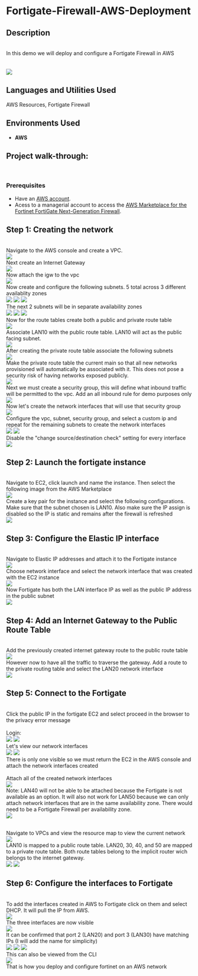 # Fortigate-Firewall-AWS-Deployment
<h2>Description</h2>
<br/> In this demo we will deploy and configure a Fortigate Firewall in AWS
<br />
<br/> <br/>
<img src="https://github.com/user-attachments/assets/267108dd-2024-462c-82a4-199ad1d36387"/>


<h2>Languages and Utilities Used</h2>

AWS Resources, Fortigate Firewall

<h2>Environments Used </h2>

- <b> AWS </b>

<h2>Project walk-through:</h2>
<br/>
<p align="center">


### **Prerequisites**  
- Have an [AWS account](https://aws.amazon.com/console/).   
- Acess to a managerial account to access the [AWS Marketplace for the Fortinet FortiGate Next-Generation Firewall](https://aws.amazon.com/marketplace/pp/prodview-wory773oau6wq?ref_=beagle&applicationId=AWSMPContessa#pdp-reviews).

## Step 1: Creating the network
<br/> Navigate to the AWS console and create a VPC. <br/>
<img src="https://github.com/user-attachments/assets/e3b9eb11-1e79-47b7-8674-828ae16faeeb"/>
<br/> Next create an Internet Gateway <br/>
<img src="https://github.com/user-attachments/assets/6de9321a-454f-4f51-b99e-196eb4c7d8fc"/>
<br/> Now attach the igw to the vpc <br/>
<img src="https://github.com/user-attachments/assets/c7eb038d-066a-4415-872b-abc95334b7c4"/>
<br/> Now create and configure the following subnets. 5 total across 3 different availablity zones  <br/>
<img src="https://github.com/user-attachments/assets/fed05e56-12a3-4abb-9e0f-c22d05b60b1c"/>
<img src="https://github.com/user-attachments/assets/561977b0-5910-4a07-bb4e-841c27502db3"/>
<img src="https://github.com/user-attachments/assets/2ac4c384-7106-4e5b-81a3-79022a7b0918"/>
<br/> The next 2 subnets will be in separate availability zones <br/>
<img src="https://github.com/user-attachments/assets/b59ada85-1f9c-4509-b053-e5bfda72f91d"/>
<img src="https://github.com/user-attachments/assets/a156e67c-fbce-4d03-882d-a59cf3d49819"/>
<img src="https://github.com/user-attachments/assets/5f13f71c-03fc-4b15-a638-b4d6e8244ba4"/>
<br/> Now for the route tables create both a public and private route table <br/>
<img src="https://github.com/user-attachments/assets/93299e55-c4e5-453d-a375-2c9a78c73a8d"/>
<br/> Associate LAN10 with the public route table. LAN10 will act as the public facing subnet. <br/>
<img src="https://github.com/user-attachments/assets/0d630958-028e-4be9-8713-9abdbf409f2e"/>
<br/> After creating the private route table associate the following subnets <br/>
<img src="https://github.com/user-attachments/assets/1a191418-1e82-4720-9e15-67ba3b2f327d"/>
<br/> Make the private route table the current main so that all new networks provisioned will automatically be associated with it. This does not pose a security risk of having networks exposed publicly. <br/>
<img src="https://github.com/user-attachments/assets/a6c25f91-b20f-42ba-80d3-a1e3ad28e758"/>
<br/> Next we must create a security group, this will define what inbound traffic will be permitted to the vpc. Add an all inbound rule for demo purposes only <br/>
<img src="https://github.com/user-attachments/assets/5acb83b2-6872-4d80-9053-e8f3dfaa5e3c"/>
<br/> Now let's create the network interfaces that will use that security group <br/>
<img src="https://github.com/user-attachments/assets/d3b5430e-d5e4-413b-bb62-424870ad719d"/>
<br/> Configure the vpc, subnet, security group, and select a custom ip and repeat for the remaining subnets to create the network interfaces <br/>
<img src="https://github.com/user-attachments/assets/048d5c60-a607-410a-8c0c-d335bc14f4e4"/>
<img src="https://github.com/user-attachments/assets/3ca7f3cb-4e1d-497c-b57f-526609c4988b"/>
<br/> Disable the "change source/destination check" setting for every interface <br/>
<img src="https://github.com/user-attachments/assets/3124005f-0741-4458-be83-dbbb58fde2d8"/>


## Step 2: Launch the fortigate instance

<br/> Navigate to EC2, click launch and name the instance. Then select the following image from the AWS Marketplace <br/>
<img src="https://github.com/user-attachments/assets/b296695e-e050-435d-943e-e2955794d7b8"/>
<br/> Create a key pair for the instance and select the following configurations. Make sure that the subnet chosen is LAN10. Also make sure the IP assign is disabled so the IP is static and remains after the firewall is refreshed <br/>
<img src="https://github.com/user-attachments/assets/5e58c708-2e5a-4600-a245-db8142ac97c2"/>

## Step 3: Configure the Elastic IP interface
<br/> Navigate to Elastic IP addresses and attach it to the Fortigate instance <br/>
<img src="https://github.com/user-attachments/assets/230fd58b-33d2-44a9-b85c-4e7b83fad46e"/>
<br/> Choose network interface and select the network interface that was created with the EC2 instance <br/>
<img src="https://github.com/user-attachments/assets/8e6c92ec-c6d2-49b2-b6aa-0d3004462ba9"/>
<br/> Now Fortigate has both the LAN interface IP as well as the public IP address in the public subnet <br/>
<img src="https://github.com/user-attachments/assets/1da79da5-75ab-460d-a842-0b2d1bfe9f6f"/>

## Step 4: Add an Internet Gateway to the Public Route Table
<br/> Add the previously created internet gateway route to the public route table <br/>
<img src="https://github.com/user-attachments/assets/074305ef-7677-4b5c-bd51-94dbfd573206"/>
<br/> However now to have all the traffic to traverse the gateway. Add a route to the private routing table and select the LAN20 network interface <br/>
<img src="https://github.com/user-attachments/assets/0a2975c3-dedc-4b18-b141-5220f100991a"/>

## Step 5: Connect to the Fortigate 

<br/> Click the public IP in the fortigate EC2 and select proceed in the browser to the privacy error message <br/>
<br/> Login: <br/>
<img src="https://github.com/user-attachments/assets/cebe8938-0696-4096-b02c-dbef080ed5b8"/>
<img src="https://github.com/user-attachments/assets/f06fea18-7185-4ae7-8e25-c9e6a588dda3"/>
<br/> Let's view our network interfaces <br/>
<img src="https://github.com/user-attachments/assets/8df22f48-2178-4b2f-abf4-cdbd90e65852"/>
<img src="https://github.com/user-attachments/assets/961c8ce7-6409-476c-bdb6-94e8f79e19f5"/>
<br/> There is only one visible so we must return the EC2 in the AWS console and attach the network interfaces created <br/>
<br/> Attach all of the created network interfaces <br/>
<img src="https://github.com/user-attachments/assets/6bf3844e-d9dc-49af-907d-d46d48d769c2"/>
<br/> Note: LAN40 will not be able to be attached because the Fortigate is not available as an option. It will also not work for LAN50 because we can only attach network interfaces that are in the same availability zone. There would need to be a Fortigate Firewall per availability zone. <br/>
<img src="https://github.com/user-attachments/assets/01bb396e-63fd-45fa-bca2-b53f6e4eb57f"/>

<br/> Navigate to VPCs and view the resource map to view the current network <br/>
<img src="https://github.com/user-attachments/assets/c55a1b35-39fe-4d50-8ef0-a0c2e6ef9d6e"/>
<br/> LAN10 is mapped to a public route table. LAN20, 30, 40, and 50 are mapped to a private route table. Both route tables belong to the implicit router wich belongs to the internet gateway. <br/>
<img src="https://github.com/user-attachments/assets/49a36207-445f-4839-87d9-342553c1f9af"/>
<img src="https://github.com/user-attachments/assets/188e7da5-0695-4c19-b866-7b9225d51683"/>

## Step 6: Configure the interfaces to Fortigate
<br/> To add the interfaces created in AWS to Fortigate click on them and select DHCP. It will pull the IP from AWS. <br/> 
<img src="https://github.com/user-attachments/assets/23951884-54ac-403c-aaf7-6f6e3026146d"/>
<br/> The three interfaces are now visible <br/>
<img src="https://github.com/user-attachments/assets/87278361-1411-4655-9eef-b3cb4b3bd968"/>
<br/> It can be confirmed that port 2 (LAN20) and port 3 (LAN30) have matching IPs (I will add the name for simplicity) <br/>
<img src="https://github.com/user-attachments/assets/63d7b2e1-3705-4578-b20b-7a25695be74b"/>
<img src="https://github.com/user-attachments/assets/c0f3fce1-b9a9-4b10-b789-fbb360068844"/>
<img src="https://github.com/user-attachments/assets/289c316d-6716-43dc-aaf7-92601366fd48"/>
<br/> This can also be viewed from the CLI <br/> 
<img src="https://github.com/user-attachments/assets/aae7ee24-6ad2-4a08-a26d-34ee81653dc8"/>
<br/> That is how you deploy and configure fortinet on an AWS network <br/>
